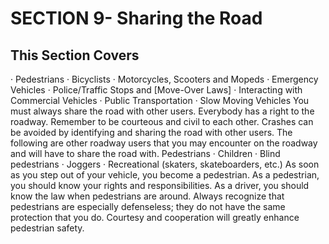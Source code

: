 # SECTION 9- Sharing the Road
## This Section Covers
· Pedestrians
· Bicyclists
· Motorcycles, Scooters and Mopeds
· Emergency Vehicles
· Police/Traffic Stops and [Move-Over Laws]
· Interacting with Commercial Vehicles
· Public Transportation
· Slow Moving Vehicles
You must always share the road with other users. Everybody has a right to the roadway. Remember to be courteous and civil to each other. Crashes can be avoided by identifying and sharing the road with other users. The following are other roadway users that you may encounter on the roadway and will have to share the road with.
Pedestrians
· Children
· Blind pedestrians
· Joggers
· Recreational (skaters, skateboarders, etc.)
As soon as you step out of your vehicle, you become a pedestrian. As a pedestrian, you should know your rights and responsibilities. As a driver, you should know the law when pedestrians are around. Always recognize that pedestrians are especially defenseless; they do not have the same protection that you do. Courtesy and cooperation will greatly enhance pedestrian safety.